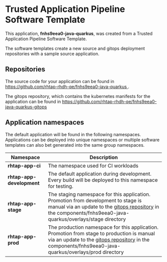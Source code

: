 # Trusted Application Pipeline Software Template

This application, **fnhs9eea0-java-quarkus**, was created from a Trusted Application Pipeline Software Template.

The software templates create a new source and gitops deployment repositories with a sample source application. 

## Repositories

The source code for your application can be found in [https://github.com/rhtap-rhdh-qe/fnhs9eea0-java-quarkus ](https://github.com/rhtap-rhdh-qe/fnhs9eea0-java-quarkus ).
 
The gitops repository, which contains the kubernetes manifests for the application can be found in 
[https://github.com/rhtap-rhdh-qe/fnhs9eea0-java-quarkus-gitops ](https://github.com/rhtap-rhdh-qe/fnhs9eea0-java-quarkus-gitops ) 

## Application namespaces 

The default application will be found in the following namespaces. Applications can be deployed into unique namespaces or multiple software templates can also bet generated into the same group namespaces.  

|  Namespace   |  Description   |  
| -------- | -------- |
| **rhtap-app-ci** | The namespace used for CI workloads |
| **rhtap-app-development** | The default application during development. Every build will be deployed to this namespace for testing. |
| **rhtap-app-stage** | The staging namespace for this application. Promotion from development to stage is manual via an update to the [gitops repository](https://github.com/rhtap-rhdh-qe/fnhs9eea0-java-quarkus-gitops ) in the components/fnhs9eea0-java-quarkus/overlays/stage directory |
| **rhtap-app-prod** | The production namespace for this application. Promotion from stage to production is manual via an update to the [gitops repository](https://github.com/rhtap-rhdh-qe/fnhs9eea0-java-quarkus-gitops ) in the components/fnhs9eea0-java-quarkus/overlays/prod directory |